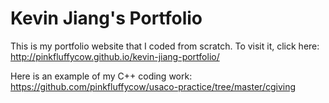 # Kevin Jiang's Portfolio
This is my portfolio website that I coded from scratch. To visit it, click here: http://pinkfluffycow.github.io/kevin-jiang-portfolio/

Here is an example of my C++ coding work: https://github.com/pinkfluffycow/usaco-practice/tree/master/cgiving
